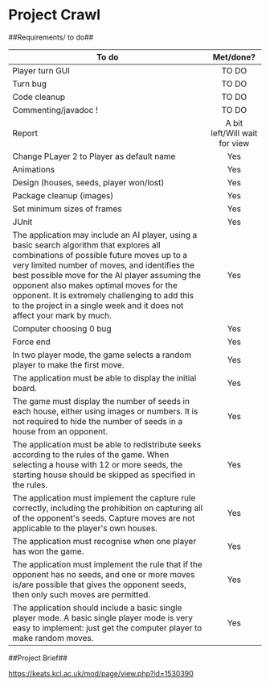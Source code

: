 # Project Crawl #

##Requirements/ to do##

| To do                | Met/done?           |
| -------------------------- |:--------------:| 
|Player turn GUI	| TO DO |
|Turn bug	| TO DO |
|Code cleanup | TO DO |
|Commenting/javadoc ! | TO DO |
|Report |	A bit left/Will wait for view|
|Change PLayer 2 to Player as default name | Yes |
|Animations | Yes |
|Design (houses, seeds, player won/lost)	| Yes |
|Package cleanup (images) | Yes |
|Set minimum sizes of frames | Yes |
|JUnit	| Yes |
|The application may include an AI player, using a basic search algorithm that explores all combinations of possible future moves up to a very limited number of moves, and identifies the best possible move for the AI player assuming the opponent also makes optimal moves for the opponent. It is extremely challenging to add this to the project in a single week and it does not affect your mark by much.| Yes |
| Computer choosing 0 bug | Yes  |
| Force end | Yes |
| In two player mode, the game selects a random player to make the first move.  | Yes |
| The application must be able to display the initial board. | Yes |
| The game must display the number of seeds in each house, either using images or numbers. It is not required to hide the number of seeds in a house from an opponent. | Yes |
| The application must be able to redistribute seeks according to the rules of the game. When selecting a house with 12 or more seeds, the starting house should be skipped as specified in the rules. | Yes |
| The application must implement the capture rule correctly, including the prohibition on capturing all of the opponent's seeds. Capture moves are not applicable to the player's own houses. | Yes |
| The application must recognise when one player has won the game. | Yes |
| The application must implement the rule that if the opponent has no seeds, and one or more moves is/are possible that gives the opponent seeds, then only such moves are permitted. |  Yes |
|The application should include a basic single player mode. A basic single player mode is very easy to implement: just get the computer player to make random moves.| Yes |


##Project Brief##

https://keats.kcl.ac.uk/mod/page/view.php?id=1530390
